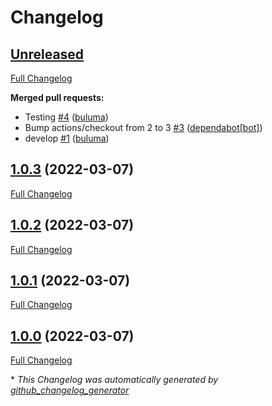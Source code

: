 # Changelog

## [Unreleased](https://github.com/buluma/ansible-role-ruby_gems/tree/HEAD)

[Full Changelog](https://github.com/buluma/ansible-role-ruby_gems/compare/1.0.3...HEAD)

**Merged pull requests:**

- Testing [\#4](https://github.com/buluma/ansible-role-ruby_gems/pull/4) ([buluma](https://github.com/buluma))
- Bump actions/checkout from 2 to 3 [\#3](https://github.com/buluma/ansible-role-ruby_gems/pull/3) ([dependabot[bot]](https://github.com/apps/dependabot))
- develop [\#1](https://github.com/buluma/ansible-role-ruby_gems/pull/1) ([buluma](https://github.com/buluma))

## [1.0.3](https://github.com/buluma/ansible-role-ruby_gems/tree/1.0.3) (2022-03-07)

[Full Changelog](https://github.com/buluma/ansible-role-ruby_gems/compare/1.0.2...1.0.3)

## [1.0.2](https://github.com/buluma/ansible-role-ruby_gems/tree/1.0.2) (2022-03-07)

[Full Changelog](https://github.com/buluma/ansible-role-ruby_gems/compare/1.0.1...1.0.2)

## [1.0.1](https://github.com/buluma/ansible-role-ruby_gems/tree/1.0.1) (2022-03-07)

[Full Changelog](https://github.com/buluma/ansible-role-ruby_gems/compare/1.0.0...1.0.1)

## [1.0.0](https://github.com/buluma/ansible-role-ruby_gems/tree/1.0.0) (2022-03-07)

[Full Changelog](https://github.com/buluma/ansible-role-ruby_gems/compare/548e3ff4690e0f6a795c8a54e60b9a1ab07b921e...1.0.0)



\* *This Changelog was automatically generated by [github_changelog_generator](https://github.com/github-changelog-generator/github-changelog-generator)*
